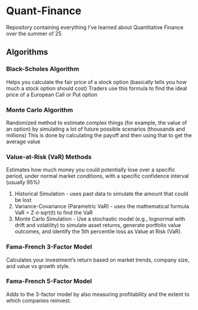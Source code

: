 # Quant-Finance
Repository containing everything I've learned about Quantitative Finance over the summer of 25

## Algorithms
### Black-Scholes Algorithm
Helps you calculate the fair price of a stock option (basically tells you how much a stock option should cost)
Traders use this formula to find the ideal price of a European Call or Put option

### Monte Carlo Algorithm
Randomized method to estimate complex things (for example, the value of an option) by simulating a lot of future possible scenarios (thousands and millions)
This is done by calculating the payoff and then using that to get the average value

### Value-at-Risk (VaR) Methods
Estimates how much money you could potentially lose over a specific period, under normal market conditions, with a specific confidence interval (usually 95%)
1. Historical Simulation - uses past data to simulate the amount that could be lost
2. Variance-Covariance (Parametric VaR) - uses the mathematical formula VaR = Z⋅σ⋅sqrt(t) to find the VaR
3. Monte Carlo Simulation - Use a stochastic model (e.g., lognormal with drift and volatility) to simulate asset returns, generate portfolio value outcomes, and identify the 5th percentile loss as Value at Risk (VaR).

### Fama-French 3-Factor Model
Calculates your investment’s return based on market trends, company size, and value vs growth style.

### Fama-French 5-Factor Model
Adds to the 3-factor model by also measuring profitability and the extent to which companies reinvest.
